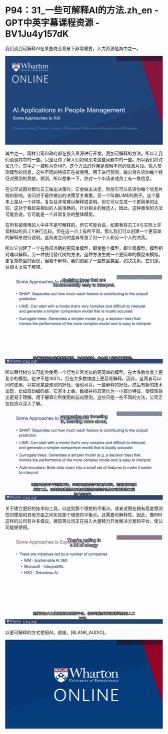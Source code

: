 # P94：31_一些可解释AI的方法.zh_en - GPT中英字幕课程资源 - BV1Ju4y157dK

我们谈到可解释AI在某些商业背景下非常重要，人力资源是其中之一。

![](img/3b802c127602b2cf5b15fd71dd232720_1.png)

其中之一，同样公司和政府都在投入资源进行开发。更加可解释的方法。所以让我们谈谈其中的一些。只是让你了解人们如何思考这些问题中的一些。所以我们将讨论几个。其中之一被称为SHAP。这个方法的作用是观察不同的信息片段。输入预测模型的信息，这些不同的特征正在被使用。用于进行预测。输出将告诉你每个特征对预测的贡献。预测。所以想象一下，你对一个申请者或员工有一堆信息。

在公司试图对那位员工做出决策时，它会做出决定。然后它可以告诉你每个信息片段的影响。访问对于最终做出的决策至关重要。另一个叫做LIME的例子。这个基本上是从一个非常。复杂且非常难以解释或说明。但它可以生成一个更简单的比较，这对于看起来相似的人是准确的。针对相关的候选人。因此，这种类型的方法可能会说。它可能是一个非常复杂的整体模型。

在所有被使用的人中并不是可解释的。但它可能会说，如果我将员工X与实际上非常相似的员工Y进行比较。但在这一点上有所不同，那么我们可以创建一个更简单的解释来进行说明。这两者之间的差异导致了对一个人和另一个人的决策。

所以它创建了一个在局部准确的更简单模型，即使整个模型，即全局模型。模型相对难以解释。另一种使用替代树的方法。这种方法生成一个更简单的模型来模拟。更复杂模型的表现，但易于解释。我们谈到了一些模型类型，如决策树，它们是。从根本上易于解释。

![](img/3b802c127602b2cf5b15fd71dd232720_3.png)

所以替代树方法可能会使用一个行为非常类似的更简单的模型。在大多数维度上更复杂的模型。也许不是100%，但在大多数维度上更容易解释。因此，这两者可以同时使用，以实现某些预测的好处，但也可以。一些解释的好处。然后有新的技术出现，比如自动编码器，它基本上会。数据并将其简化为一小部分特征，使模型输出更易于理解。用于解释它所使用的前向预测。这些只是一些不同的方法，公司正在投资以深入了解。



![](img/3b802c127602b2cf5b15fd71dd232720_5.png)

关于建立更好的技术和工具，以达到那个理想的平衡点。或者试图在拥有高度预测性的模型和其他方面之间实现那个理想的平衡点。还需要可解释性。因此，像IBM这样的公司有许多倡议。微软等公司正在投入大量精力开发解决方案和平台，使公司能够使用。



![](img/3b802c127602b2cf5b15fd71dd232720_7.png)

以更可解释的方式使用AI。谢谢。[BLANK_AUDIO]。

![](img/3b802c127602b2cf5b15fd71dd232720_9.png)
